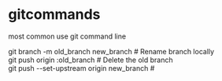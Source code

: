 # gitcommands
most common use git command line 

git branch -m old_branch new_branch         # Rename branch locally    
git push origin :old_branch                 # Delete the old branch    
git push --set-upstream origin new_branch # 
